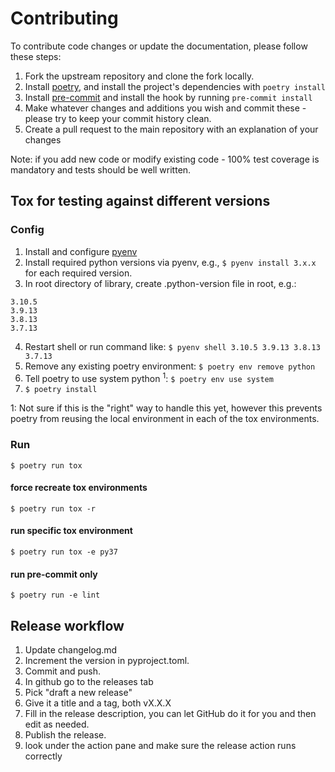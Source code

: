 # Contributing

To contribute code changes or update the documentation, please follow these steps:

1. Fork the upstream repository and clone the fork locally.
2. Install [poetry](https://python-poetry.org/), and install the project's dependencies with `poetry install`
3. Install [pre-commit](https://pre-commit.com/) and install the hook by running `pre-commit install`
4. Make whatever changes and additions you wish and commit these - please try to keep your commit history clean.
5. Create a pull request to the main repository with an explanation of your changes

Note: if you add new code or modify existing code - 100% test coverage is mandatory and tests should be well written.

## Tox for testing against different versions

### Config

1. Install and configure [pyenv](https://github.com/pyenv/pyenv)
2. Install required python versions via pyenv, e.g., `$ pyenv install 3.x.x` for each required version.
3. In root directory of library, create .python-version file in root, e.g.:

```text
3.10.5
3.9.13
3.8.13
3.7.13
```

4. Restart shell or run command like: `$ pyenv shell 3.10.5 3.9.13 3.8.13 3.7.13`
5. Remove any existing poetry environment: `$ poetry env remove python`
6. Tell poetry to use system python <sup>1</sup>: `$ poetry env use system`
7. `$ poetry install`

1: Not sure if this is the "right" way to handle this yet, however this prevents poetry from reusing
the local environment in each of the tox environments.

### Run

`$ poetry run tox`

#### force recreate tox environments

`$ poetry run tox -r`

#### run specific tox environment

`$ poetry run tox -e py37`

#### run pre-commit only

`$ poetry run -e lint`

## Release workflow

1. Update changelog.md
2. Increment the version in pyproject.toml.
3. Commit and push.
4. In github go to the releases tab
5. Pick "draft a new release"
6. Give it a title and a tag, both vX.X.X
7. Fill in the release description, you can let GitHub do it for you and then edit as needed.
8. Publish the release.
9. look under the action pane and make sure the release action runs correctly
